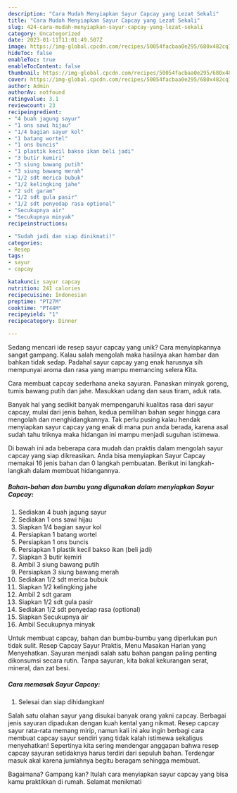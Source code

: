 ```yaml
---
description: "Cara Mudah Menyiapkan Sayur Capcay yang Lezat Sekali"
title: "Cara Mudah Menyiapkan Sayur Capcay yang Lezat Sekali"
slug: 424-cara-mudah-menyiapkan-sayur-capcay-yang-lezat-sekali
category: Uncategorized
date: 2023-01-11T11:01:49.507Z
image: https://img-global.cpcdn.com/recipes/50054facbaa0e295/680x482cq70/sayur-capcay-foto-resep-utama.jpg
hideToc: false
enableToc: true
enableTocContent: false
thumbnail: https://img-global.cpcdn.com/recipes/50054facbaa0e295/680x482cq70/sayur-capcay-foto-resep-utama.jpg
cover: https://img-global.cpcdn.com/recipes/50054facbaa0e295/680x482cq70/sayur-capcay-foto-resep-utama.jpg
author: Admin
authorAv: notfound
ratingvalue: 3.1
reviewcount: 23
recipeingredient:
- "4 buah jagung sayur"
- "1 ons sawi hijau"
- "1/4 bagian sayur kol"
- "1 batang wortel"
- "1 ons buncis"
- "1 plastik kecil bakso ikan beli jadi"
- "3 butir kemiri"
- "3 siung bawang putih"
- "3 siung bawang merah"
- "1/2 sdt merica bubuk"
- "1/2 kelingking jahe"
- "2 sdt garam"
- "1/2 sdt gula pasir"
- "1/2 sdt penyedap rasa optional"
- "Secukupnya air"
- "Secukupnya minyak"
recipeinstructions:

- "Sudah jadi dan siap dinikmati!"
categories:
- Resep
tags:
- sayur
- capcay

katakunci: sayur capcay 
nutrition: 241 calories
recipecuisine: Indonesian
preptime: "PT27M"
cooktime: "PT44M"
recipeyield: "1"
recipecategory: Dinner

---
```





Sedang mencari ide resep sayur capcay yang unik? Cara menyiapkannya sangat gampang. Kalau salah mengolah maka hasilnya akan hambar dan bahkan tidak sedap. Padahal sayur capcay yang enak harusnya sih mempunyai aroma dan rasa yang mampu memancing selera Kita.





Cara membuat capcay sederhana aneka sayuran. Panaskan minyak goreng, tumis bawang putih dan jahe. Masukkan udang dan saus tiram, aduk rata.

Banyak hal yang sedikit banyak mempengaruhi kualitas rasa dari sayur capcay, mulai dari jenis bahan, kedua pemilihan bahan segar hingga cara mengolah dan menghidangkannya. Tak perlu pusing kalau hendak menyiapkan sayur capcay yang enak di mana pun anda berada, karena asal sudah tahu triknya maka hidangan ini mampu menjadi suguhan istimewa.






Di bawah ini ada beberapa cara mudah dan praktis dalam mengolah sayur capcay yang siap dikreasikan. Anda bisa menyiapkan Sayur Capcay memakai 16 jenis bahan dan 0 langkah pembuatan. Berikut ini langkah-langkah dalam membuat hidangannya.

<!--inarticleads1-->

##### Bahan-bahan dan bumbu yang digunakan dalam menyiapkan Sayur Capcay:

1. Sediakan 4 buah jagung sayur
1. Sediakan 1 ons sawi hijau
1. Siapkan 1/4 bagian sayur kol
1. Persiapkan 1 batang wortel
1. Persiapkan 1 ons buncis
1. Persiapkan 1 plastik kecil bakso ikan (beli jadi)
1. Siapkan 3 butir kemiri
1. Ambil 3 siung bawang putih
1. Persiapkan 3 siung bawang merah
1. Sediakan 1/2 sdt merica bubuk
1. Siapkan 1/2 kelingking jahe
1. Ambil 2 sdt garam
1. Siapkan 1/2 sdt gula pasir
1. Sediakan 1/2 sdt penyedap rasa (optional)
1. Siapkan Secukupnya air
1. Ambil Secukupnya minyak


Untuk membuat capcay, bahan dan bumbu-bumbu yang diperlukan pun tidak sulit. Resep Capcay Sayur Praktis, Menu Masakan Harian yang Menyehatkan. Sayuran menjadi salah satu bahan pangan paling penting dikonsumsi secara rutin. Tanpa sayuran, kita bakal kekurangan serat, mineral, dan zat besi. 

<!--inarticleads2-->

##### Cara memasak Sayur Capcay:


1. Selesai dan siap dihidangkan!

Salah satu olahan sayur yang disukai banyak orang yakni capcay. Berbagai jenis sayuran dipadukan dengan kuah kental yang nikmat. Resep capcay sayur rata-rata memang mirip, namun kali ini aku ingin berbagi cara membuat capcay sayur sendiri yang tidak kalah istimewa sekaligus menyehatkan! Sepertinya kita sering mendengar anggapan bahwa resep capcay sayuran setidaknya harus terdiri dari sepuluh bahan. Terdengar masuk akal karena jumlahnya begitu beragam sehingga membuat. 

Bagaimana? Gampang kan? Itulah cara menyiapkan sayur capcay yang bisa kamu praktikkan di rumah. Selamat menikmati
